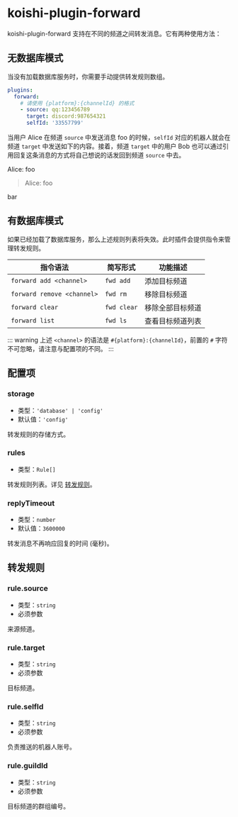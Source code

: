 # koishi-plugin-forward

koishi-plugin-forward 支持在不同的频道之间转发消息。它有两种使用方法：

## 无数据库模式

当没有加载数据库服务时，你需要手动提供转发规则数组。

```yaml title=koishi.yml
plugins:
  forward:
    # 请使用 {platform}:{channelId} 的格式
    - source: qq:123456789
      target: discord:987654321
      selfId: '33557799'
```

当用户 Alice 在频道 `source` 中发送消息 foo 的时候，`selfId` 对应的机器人就会在频道 `target` 中发送如下的内容。接着，频道 `target` 中的用户 Bob 也可以通过引用回复这条消息的方式将自己想说的话发回到频道 `source` 中去。

<chat-panel>
<chat-message nickname="Koishi">
<p>Alice: foo</p>
</chat-message>
<chat-message nickname="Bob">
<blockquote><p>Alice: foo</p></blockquote>
<p>bar</p>
</chat-message>
</chat-panel>

## 有数据库模式

如果已经加载了数据库服务，那么上述规则列表将失效。此时插件会提供指令来管理转发规则。

| 指令语法 | 简写形式 | 功能描述 |
| -------- | -------- | -------- |
| `forward add <channel>` | `fwd add` | 添加目标频道 |
| `forward remove <channel>` | `fwd rm` | 移除目标频道 |
| `forward clear` | `fwd clear` | 移除全部目标频道 |
| `forward list` | `fwd ls` | 查看目标频道列表 |

::: warning
上述 `<channel>` 的语法是 `#{platform}:{channelId}`，前置的 `#` 字符不可忽略，请注意与配置项的不同。
:::

## 配置项

### storage

- 类型：`'database' | 'config'`
- 默认值：`'config'`

转发规则的存储方式。

### rules

- 类型：`Rule[]`

转发规则列表。详见 [转发规则](#转发规则)。

### replyTimeout

- 类型：`number`
- 默认值：`3600000`

转发消息不再响应回复的时间 (毫秒)。

## 转发规则

### rule.source

- 类型：`string`
- 必须参数

来源频道。

### rule.target

- 类型：`string`
- 必须参数

目标频道。

### rule.selfId

- 类型：`string`
- 必须参数

负责推送的机器人账号。

### rule.guildId

- 类型：`string`
- 必须参数

目标频道的群组编号。

